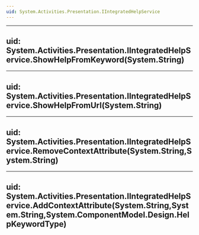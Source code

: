 ```yaml
---
uid: System.Activities.Presentation.IIntegratedHelpService
---
```


---
uid: System.Activities.Presentation.IIntegratedHelpService.ShowHelpFromKeyword(System.String)
---

---
uid: System.Activities.Presentation.IIntegratedHelpService.ShowHelpFromUrl(System.String)
---

---
uid: System.Activities.Presentation.IIntegratedHelpService.RemoveContextAttribute(System.String,System.String)
---

---
uid: System.Activities.Presentation.IIntegratedHelpService.AddContextAttribute(System.String,System.String,System.ComponentModel.Design.HelpKeywordType)
---
